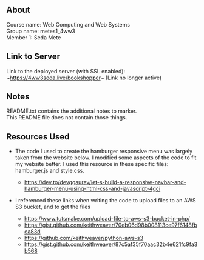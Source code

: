 ## About
Course name: Web Computing and Web Systems <br>
Group name: metes1_4ww3 <br>
Member 1: Seda Mete

## Link to Server
Link to the deployed server (with SSL enabled):
~https://4ww3seda.live/bookshopper~ (Link no longer active)

## Notes
README.txt contains the additional notes to marker.<br>
This README file does not contain those things.

## Resources Used
- The code I used to create the hamburger responsive menu was largely taken from the website below. I modified some
aspects of the code to fit my website better. I used this resource in these specific files: hamburger.js and style.css.
  - https://dev.to/devggaurav/let-s-build-a-responsive-navbar-and-hamburger-menu-using-html-css-and-javascript-4gci

- I referenced these links when writing the code to upload files to an AWS S3 bucket, and to get the files
  - https://www.tutsmake.com/upload-file-to-aws-s3-bucket-in-php/
  - https://gist.github.com/keithweaver/70eb06d98b008113ce97f6148fbea83d
  - https://github.com/keithweaver/python-aws-s3
  - https://gist.github.com/keithweaver/87c5af35f70aac32b4e621fc9fa3b568

